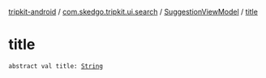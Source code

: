 [tripkit-android](../../index.md) / [com.skedgo.tripkit.ui.search](../index.md) / [SuggestionViewModel](index.md) / [title](./title.md)

# title

`abstract val title: `[`String`](https://kotlinlang.org/api/latest/jvm/stdlib/kotlin/-string/index.html)